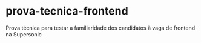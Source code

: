 # prova-tecnica-frontend
Prova técnica para testar a familiaridade dos candidatos à vaga de frontend na Supersonic
